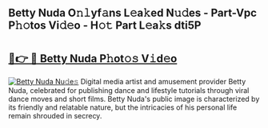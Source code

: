 ## Betty Nuda O𝚗𝚕yf𝚊ns L𝚎a𝚔ed N𝚞𝚍es - Part-Vpc P𝚑𝚘tos Vi𝚍𝚎o - H𝚘𝚝 Part L𝚎a𝚔s dti5P

# <h2><a href="http://kfc6wko.oniu.top/?m=Betty+Nuda">🔗👉 🔴 Betty Nuda P𝚑ot𝚘𝚜 V𝚒d𝚎o</a></h2>

[![Betty Nuda Nu𝚍e𝚜](https://i.imgur.com/0qMVB7G.gif)](http://kfc6wko.oniu.top/?m=Betty+Nuda)
Digital media artist and amusement provider Betty Nuda, celebrated for publishing dance and lifestyle tutorials through viral dance moves and short films. Betty Nuda's public image is characterized by its friendly and relatable nature, but the intricacies of his personal life remain shrouded in secrecy.  
